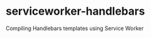 serviceworker-handlebars
========================

Compiling Handlebars templates using Service Worker
